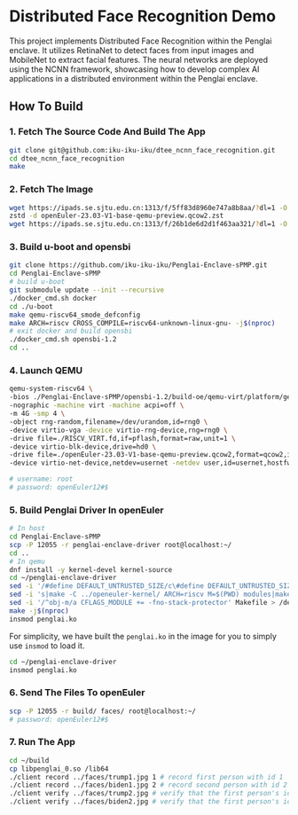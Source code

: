 # Distributed Face Recognition Demo

This project implements Distributed Face Recognition within the Penglai enclave. It utilizes RetinaNet to detect faces from input images and MobileNet to extract facial features. The neural networks are deployed using the NCNN framework, showcasing how to develop complex AI applications in a distributed environment within the Penglai enclave.

## How To Build

### 1. Fetch The Source Code And Build The App

```sh
git clone git@github.com:iku-iku-iku/dtee_ncnn_face_recognition.git
cd dtee_ncnn_face_recognition
make
```

### 2. Fetch The Image

```sh
wget https://ipads.se.sjtu.edu.cn:1313/f/5ff83d8960e747a8b8aa/?dl=1 -O openEuler-23.03-V1-base-qemu-preview.qcow2.zst
zstd -d openEuler-23.03-V1-base-qemu-preview.qcow2.zst
wget https://ipads.se.sjtu.edu.cn:1313/f/26b1de6d2d1f463aa321/?dl=1 -O RISCV_VIRT.fd
```

### 3. Build u-boot and opensbi

```sh
git clone https://github.com/iku-iku-iku/Penglai-Enclave-sPMP.git
cd Penglai-Enclave-sPMP
# build u-boot
git submodule update --init --recursive
./docker_cmd.sh docker
cd ./u-boot
make qemu-riscv64_smode_defconfig
make ARCH=riscv CROSS_COMPILE=riscv64-unknown-linux-gnu- -j$(nproc)
# exit docker and build opensbi
./docker_cmd.sh opensbi-1.2
cd ..
```


### 4. Launch QEMU
```sh
qemu-system-riscv64 \
-bios ./Penglai-Enclave-sPMP/opensbi-1.2/build-oe/qemu-virt/platform/generic/firmware/fw_dynamic.bin \
-nographic -machine virt -machine acpi=off \
-m 4G -smp 4 \
-object rng-random,filename=/dev/urandom,id=rng0 \
-device virtio-vga -device virtio-rng-device,rng=rng0 \
-drive file=./RISCV_VIRT.fd,if=pflash,format=raw,unit=1 \
-device virtio-blk-device,drive=hd0 \
-drive file=./openEuler-23.03-V1-base-qemu-preview.qcow2,format=qcow2,id=hd0 \
-device virtio-net-device,netdev=usernet -netdev user,id=usernet,hostfwd=tcp::12055-:22 -device qemu-xhci -usb -device usb-kbd -device usb-tablet

# username: root
# password: openEuler12#$
```

### 5. Build Penglai Driver In openEuler

```sh
# In host
cd Penglai-Enclave-sPMP
scp -P 12055 -r penglai-enclave-driver root@localhost:~/
cd ..
# In qemu
dnf install -y kernel-devel kernel-source
cd ~/penglai-enclave-driver
sed -i '/#define DEFAULT_UNTRUSTED_SIZE/c\#define DEFAULT_UNTRUSTED_SIZE 512*1024' penglai-config.h
sed -i 's|make -C ../openeuler-kernel/ ARCH=riscv M=$(PWD) modules|make -C /usr/lib/modules/$(shell uname -r)/build ARCH=riscv M=$(PWD) modules|' Makefile > /dev/null 2>&1
sed -i '/^obj-m/a CFLAGS_MODULE += -fno-stack-protector' Makefile > /dev/null 2>&1
make -j$(nproc)
insmod penglai.ko
```

For simplicity, we have built the `penglai.ko` in the image for you to simply use `insmod` to load it.

```sh
cd ~/penglai-enclave-driver
insmod penglai.ko
```

### 6. Send The Files To openEuler

```sh
scp -P 12055 -r build/ faces/ root@localhost:~/ 
# password: openEuler12#$
```

### 7. Run The App

```sh
cd ~/build
cp libpenglai_0.so /lib64
./client record ../faces/trump1.jpg 1 # record first person with id 1
./client record ../faces/biden1.jpg 2 # record second person with id 2
./client verify ../faces/trump2.jpg # verify that the first person's id is 1
./client verify ../faces/biden2.jpg # verify that the first person's id is 2
```
